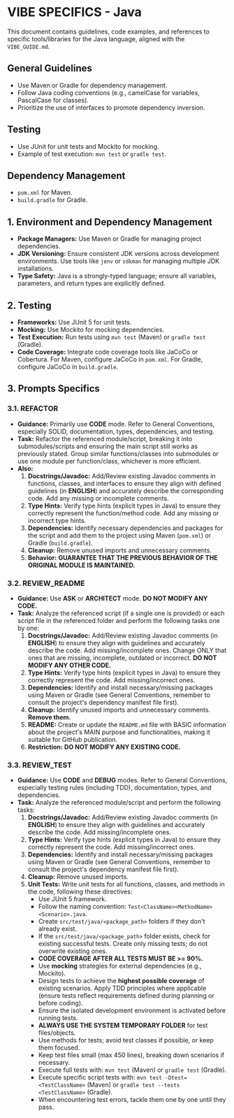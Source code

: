# VIBE SPECIFICS - Java

This document contains guidelines, code examples, and references to specific tools/libraries for the Java language, aligned with the `VIBE_GUIDE.md`.

## General Guidelines
*   Use Maven or Gradle for dependency management.
*   Follow Java coding conventions (e.g., camelCase for variables, PascalCase for classes).
*   Prioritize the use of interfaces to promote dependency inversion.

## Testing
*   Use JUnit for unit tests and Mockito for mocking.
*   Example of test execution: `mvn test` or `gradle test`.

## Dependency Management
*   `pom.xml` for Maven.
*   `build.gradle` for Gradle.

## 1. Environment and Dependency Management
*   **Package Managers:** Use Maven or Gradle for managing project dependencies.
*   **JDK Versioning:** Ensure consistent JDK versions across development environments. Use tools like `jenv` or `sdkman` for managing multiple JDK installations.
*   **Type Safety:** Java is a strongly-typed language; ensure all variables, parameters, and return types are explicitly defined.

## 2. Testing
*   **Frameworks:** Use JUnit 5 for unit tests.
*   **Mocking:** Use Mockito for mocking dependencies.
*   **Test Execution:** Run tests using `mvn test` (Maven) or `gradle test` (Gradle).
*   **Code Coverage:** Integrate code coverage tools like JaCoCo or Cobertura. For Maven, configure JaCoCo in `pom.xml`. For Gradle, configure JaCoCo in `build.gradle`.

## 3. Prompts Specifics

### 3.1. REFACTOR
*   **Guidance:** Primarily use **CODE** mode. Refer to General Conventions, especially SOLID, documentation, types, dependencies, and testing.
*   **Task:** Refactor the referenced module/script, breaking it into submodules/scripts and ensuring the main script still works as previously stated. Group similar functions/classes into submodules or use one module per function/class, whichever is more efficient.
*   **Also:**
    1.  **Docstrings/Javadoc:** Add/Review existing Javadoc comments in functions, classes, and interfaces to ensure they align with defined guidelines (in **ENGLISH**) and accurately describe the corresponding code. Add any missing or incomplete comments.
    2.  **Type Hints:** Verify type hints (explicit types in Java) to ensure they correctly represent the function/method code. Add any missing or incorrect type hints.
    3.  **Dependencies:** Identify necessary dependencies and packages for the script and add them to the project using Maven (`pom.xml`) or Gradle (`build.gradle`).
    4.  **Cleanup:** Remove unused imports and unnecessary comments.
    5.  **Behavior:** **GUARANTEE THAT THE PREVIOUS BEHAVIOR OF THE ORIGINAL MODULE IS MAINTAINED.**

### 3.2. REVIEW_README
*   **Guidance:** Use **ASK** or **ARCHITECT** mode. **DO NOT MODIFY ANY CODE.**
*   **Task:** Analyze the referenced script (if a single one is provided) or each script file in the referenced folder and perform the following tasks one by one:
    1.  **Docstrings/Javadoc:** Add/Review existing Javadoc comments (in **ENGLISH**) to ensure they align with guidelines and accurately describe the code. Add missing/incomplete ones. Change ONLY that ones that are missing, incomplete, outdated or incorrect. **DO NOT MODIFY ANY OTHER CODE.**
    2.  **Type Hints:** Verify type hints (explicit types in Java) to ensure they correctly represent the code. Add missing/incorrect ones.
    3.  **Dependencies:** Identify and install necessary/missing packages using Maven or Gradle (see General Conventions, remember to consult the project's dependency manifest file first).
    4.  **Cleanup:** Identify unused imports and unnecessary comments. **Remove them.**
    5.  **README:** Create or update the `README.md` file with BASIC information about the project's MAIN purpose and functionalities, making it suitable for GitHub publication.
    6.  **Restriction:** **DO NOT MODIFY ANY EXISTING CODE.**

### 3.3. REVIEW_TEST
*   **Guidance:** Use **CODE** and **DEBUG** modes. Refer to General Conventions, especially testing rules (including TDD), documentation, types, and dependencies.
*   **Task:** Analyze the referenced module/script and perform the following tasks:
    1.  **Docstrings/Javadoc:** Add/Review existing Javadoc comments (in **ENGLISH**) to ensure they align with guidelines and accurately describe the code. Add missing/incomplete ones.
    2.  **Type Hints:** Verify type hints (explicit types in Java) to ensure they correctly represent the code. Add missing/incorrect ones.
    3.  **Dependencies:** Identify and install necessary/missing packages using Maven or Gradle (see General Conventions, remember to consult the project's dependency manifest file first).
    4.  **Cleanup:** Remove unused imports.
    5.  **Unit Tests:** Write unit tests for all functions, classes, and methods in the code, following these directives:
        *   Use JUnit 5 framework.
        *   Follow the naming convention: `Test<ClassName><MethodName><Scenario>.java`.
        *   Create `src/test/java/<package_path>` folders if they don't already exist.
        *   If the `src/test/java/<package_path>` folder exists, check for existing successful tests. Create only missing tests; do not overwrite existing ones.
        *   **CODE COVERAGE AFTER ALL TESTS MUST BE >= 90%.**
        *   Use **mocking** strategies for external dependencies (e.g., Mockito).
        *   Design tests to achieve the **highest possible coverage** of existing scenarios. Apply TDD principles where applicable (ensure tests reflect requirements defined during planning or before coding).
        *   Ensure the isolated development environment is activated before running tests.
        *   **ALWAYS USE THE SYSTEM TEMPORARY FOLDER** for test files/objects.
        *   Use methods for tests; avoid test classes if possible, or keep them focused.
        *   Keep test files small (max 450 lines), breaking down scenarios if necessary.
        *   Execute full tests with: `mvn test` (Maven) or `gradle test` (Gradle).
        *   Execute specific script tests with: `mvn test -Dtest=<TestClassName>` (Maven) or `gradle test --tests <TestClassName>` (Gradle).
        *   When encountering test errors, tackle them one by one until they pass.
